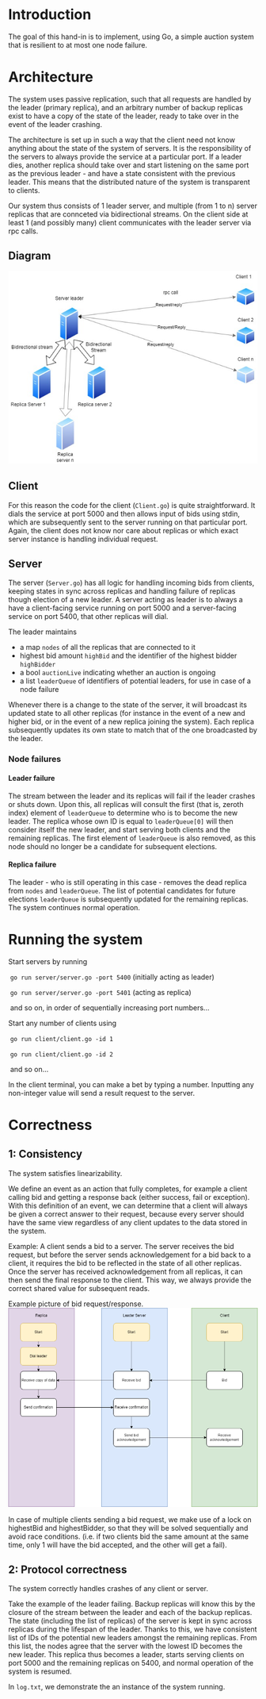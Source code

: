 # Introduction

The goal of this hand-in is to implement, using Go, a simple auction system that is resilient to at most one node failure. 

# Architecture

The system uses passive replication, such that all requests are handled by the leader (primary replica), and an arbitrary number of backup replicas exist to have a copy of the state of the leader, ready to take over in the event of the leader crashing.  

The architecture is set up in such a way that the client need not know anything about the state of the system of servers. It is the responsibility of the servers to always provide the service at a particular port. If a leader dies, another replica should take over and start listening on the same port as the previous leader - and have a state consistent with the previous leader. This means that the distributed nature of the system is transparent to clients.

Our system thus consists of 1 leader server, and multiple (from 1 to n) server replicas that are connceted via bidirectional streams. On the client side at least 1 (and possibly many) client communicates with the leader server via rpc calls.

## Diagram

![Architecture](assets/AuctionSystemArchitecture.jpg)

## Client

For this reason the code for the client (`Client.go`) is quite straightforward. It dials the service at port 5000 and then allows input of bids using stdin, which are subsequently sent to the server running on that particular port. Again, the client does not know nor care about replicas or which exact server instance is handling individual request.

## Server

The server (`Server.go`) has all logic for handling incoming bids from clients, keeping states in sync across replicas and handling failure of replicas though election of a new leader. A server acting as leader is to always a have a client-facing service running on port 5000 and a server-facing service on port 5400, that other replicas will dial.

The leader maintains 

* a map `nodes` of all the replicas that are connected to it
* highest bid amount `highBid` and the identifier of the highest bidder `highBidder`
* a bool `auctionLive` indicating whether an auction is ongoing
* a list `leaderQueue` of identifiers of potential leaders, for use in case of a node failure

Whenever there is a change to the state of the server, it will broadcast its updated state to all other replicas (for instance in the event of a new and higher bid, or in the event of a new replica joining the system). Each replica subsequently updates its own state to match that of the one broadcasted by the leader.

### Node failures

#### Leader failure

The stream between the leader and its replicas will fail if the leader crashes or shuts down. Upon this, all replicas will consult the first (that is, zeroth index) element of `leaderQueue` to determine who is to become the new leader. The replica whose own ID is equal to `leaderQueue[0]` will then consider itself the new leader, and start serving both clients and the remaining replicas. The first element of `leaderQueue` is also removed, as this node should no longer be a candidate for subsequent elections. 

#### Replica failure

The leader - who is still operating in this case - removes the dead replica from `nodes` and `leaderQueue`. The list of potential candidates for future elections `leaderQueue` is subsequently updated for the remaining replicas. The system continues normal operation. 

# Running the system

 Start servers by running

​	`go run server/server.go -port 5400` (initially acting as leader)

​	`go run server/server.go -port 5401` (acting as replica)

​	and so on, in order of sequentially increasing port numbers...

Start any number of clients using 

​	`go run client/client.go -id 1`

​	`go run client/client.go -id 2`

​	and so on...

In the client terminal, you can make a bet by typing a number. Inputting any non-integer value will send a result request to the server.

# Correctness

## 1: Consistency

The system satisfies linearizability.

We define an event as an action that fully completes, for example a client calling bid and getting a response back (either success, fail or exception). With this definition of an event, we can determine that a client will always be given a correct answer to their request, because every server should have the same view regardless of any client updates to the data stored in the system.

Example: A client sends a bid to a server. The server receives the bid request, but before the server sends acknowledgement for a bid back to a client, it requires the bid to be reflected in the state of all other replicas. Once the server has received acknowledgement from all replicas, it can then send the final response to the client. This way, we always provide the correct shared value for subsequent reads.

Example picture of bid request/response.
![Linearizalibty](assets/LinearizabilityBid.png)

In case of multiple clients sending a bid request, we make use of a lock on highestBid and highestBidder, so that they will be solved sequentially and avoid race conditions. (i.e. if two clients bid the same amount at the same time, only 1 will have the bid accepted, and the other will get a fail). 

## 2: Protocol correctness

The system correctly handles crashes of any client or server. 

Take the example of the leader failing. Backup replicas will know this by the closure of the stream between the leader and each of the backup replicas. The state (including the list of replicas) of the server is kept in sync across replicas during the lifespan of the leader. Thanks to this, we have consistent list of IDs of the potential new leaders amongst the remaining replicas. From this list, the nodes agree that the server with the lowest ID becomes the new leader. This replica thus becomes a leader, starts serving clients on port 5000 and the remaining replicas on 5400, and normal operation of the system is resumed.

In `log.txt`, we demonstrate the an instance of the system running. 